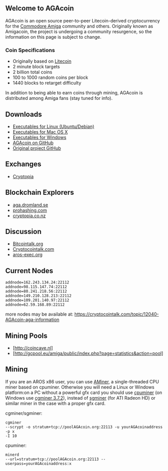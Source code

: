 ## Welcome to AGAcoin

AGAcoin is an open source peer-to-peer Litecoin-derived cryptocurrency for the [Commodore Amiga](https://en.wikipedia.org/wiki/Amiga) community and others. Originally known as Amigacoin, the project is undergoing a community resurgence, so the information on this page is subject to change.

### Coin Specifications

- Originally based on [Litecoin](https://litecoin.com/)
- 2 minute block targets
- 2 billion total coins
- 100 to 1000 random coins per block
- 1440 blocks to retarget difficulty

In addition to being able to earn coins through mining, AGAcoin is distributed among Amiga fans (stay tuned for info).

## Downloads

- [Executables for Linux (Ubuntu/Debian)](http://web.archive.org/web/20161028115121/http://www.amigacoin.org/downloads/amigacoin_linux.zip)
- [Executables for Mac OS X](http://web.archive.org/web/20161028115121/http://www.amigacoin.org/downloads/amigacoin_mac.zip)
- [Executables for Windows](http://web.archive.org/web/20161028115121/http://www.amigacoin.org/downloads/amigacoin_windows.zip)
- [AGAcoin on GitHub](https://github.com/AGAcoin)
- [Original project GitHub](https://github.com/sonountaleban/amigacoin)

## Exchanges

- [Cryptopia](https://www.cryptopia.co.nz/Exchange/?market=AGA_BTC)

## Blockchain Explorers

- [aga.dromland.se](http://aga.dromland.se)
- [prohashing.com](https://prohashing.com/explorer/amigacoin)
- [cryptopia.co.nz](https://www.cryptopia.co.nz/CoinInfo/?coin=AGA)

## Discussion

- [Bitcointalk.org](https://bitcointalk.org/index.php?topic=539974.0)
- [Cryptocointalk.com](https://cryptocointalk.com/topic/12040-AGAcoin-aga-information)
- [aros-exec.org](http://aros-exec.org/modules/newbb/viewtopic.php?viewmode=compact&order=DESC&topic_id=8695&forum=4&menumode=0)

## Current Nodes
```
addnode=162.243.134.24:22112
addnode=98.115.147.74:22112
addnode=80.241.218.56:22112
addnode=149.210.128.213:22112
addnode=109.201.140.97:22112
addnode=62.59.168.89:22112
```
more nodes may be available at: https://cryptocointalk.com/topic/12040-AGAcoin-aga-information

## Mining Pools

- [http://coincave.nl]
- [http://gcpool.eu/amiga/public/index.php?page=statistics&action=pool]

## Mining
If you are an AROS x86 user, you can use [AMiner](http://web.archive.org/web/20161028115121/http://www.amigacoin.org/downloads/AMiner.zip), a single-threaded CPU miner based on cpuminer. Otherwise you will need a Linux or Windows platform:on a PC without a powerful gfx card you should use [cpuminer](http://sourceforge.net/projects/cpuminer/) (on Windows use <a href="downloads/cgminer-3.7.2-windows.zip">cgminer 3.7.2</a>), instead of <a href="https://github.com/veox/sgminer">sgminer</a> (for ATI Radeon HD) or similar miner in the case with a proper gfx card.

cgminer/sgminer:
```
cgminer
--scrypt -o stratum+tcp://poolAGAcoin.org:22113 -u yourAGAcoinaddress -p x
-I 10
```

cpuminer:
```
minerd
--url=stratum+tcp://poolAGAcoin.org:22113 --userpass=yourAGAcoinaddress:x
```


